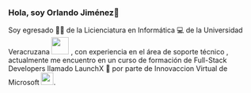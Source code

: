 ### Hola, soy Orlando Jiménez👋

Soy egresado 🧑‍🎓 de la Licienciatura en Informática 💻 de la Universidad Veracruzana <img src="https://media.giphy.com/media/bkfE0WHpVa0bfZdgBx/giphy.gif" width="35px"> , con experiencia en el área de soporte técnico , actualmente me encuentro en un curso de formación de Full-Stack Developers llamado LaunchX 🚀 por parte de Innovaccion Virtual de Microsoft <img src="https://media.giphy.com/media/OEDg5jvoZzYbBxqoRL/giphy.gif" width="25px">. 

<!--
**OrlandoJim/OrlandoJim** is a ✨ _special_ ✨ repository because its `README.md` (this file) appears on your GitHub profile.

Here are some ideas to get you started:

- 🔭 I’m currently working on ...
- 🌱 I’m currently learning ...
- 👯 I’m looking to collaborate on ...
- 🤔 I’m looking for help with ...
- 💬 Ask me about ...
- 📫 How to reach me: ...
- 😄 Pronouns: ...
- ⚡ Fun fact: ...
-->
